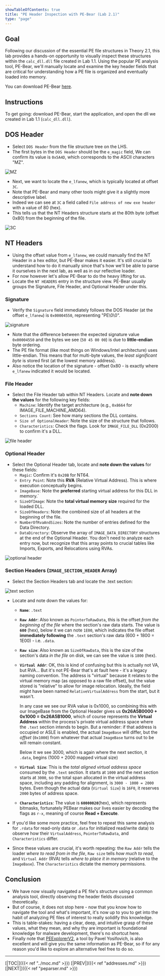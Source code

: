 ```yaml
---
showTableOfContents: true
title: "PE Header Inspection with PE-Bear (Lab 2.1)"
type: "page"
---
```

## Goal

Following our discussion of the essential PE file structures in Theory 2.1, this lab provides a hands-on opportunity 
to visually inspect these structures within the `calc_dll.dll` file created in Lab 1.1. Using the popular PE analysis tool, 
PE-Bear, we'll manually locate and examine the key header fields that are critical for understanding how a PE file is 
organized and eventually loaded into memory.

You can download PE-Bear [here](https://github.com/hasherezade/pe-bear/releases/tag/v0.7.0.4).

## Instructions

To get going: download PE-Bear, start the application, and open the dll we created in Lab 1.1 (`calc_dll.dll`).

## DOS Header
- Select `DOS Header` from the file structure tree on the LHS. 
- The first bytes in the `DOS Header` should be the `e_magic` field, We can confirm its value is `0x5A4D`, which corresponds to the ASCII characters "MZ".

![MZ](../img/mz.png)

- Next, we want to locate the `e_lfanew`, which is typically located at offset `3C`.
- Note that PE-Bear and many other tools might give it a slightly more descriptive label.
- Indeed we can see at `3C` a field called  `File address of new exe header` with a value of 80 (hex).
- This tells us that the NT Headers structure starts at the $80$th byte (offset 0x80) from the beginning of the file.

![3C](../img/3c.png)

## NT Headers

- Using the offset value from `e_lfanew`, we could manually find the NT Header in a hex editor, but PE-Bear makes it easier. It's still crucial to understand how to do it manually since that's how we'll be able to parse it ourselves in the next lab, as well as in our reflective loader.
- For now however let's allow PE-Bear to do the heavy lifting for us. 
- Locate the `NT HEADERS` entry in the structure view. PE-Bear usually groups the Signature, File Header, and Optional Header under this.

### Signature
- Verify the `Signature` field immediately follows the DOS Header (at the offset `e_lfanew`) is `0x00004550`, representing "PE\0\0".

![signature](../img/pe.png)

-  Note that the difference between the expected signature value `0x00004550` and the bytes we see (`50 45 00 00`) is due to **little-endian** byte ordering.
- The PE file format (like most things on Windows/Intel architecture) uses little-endian. This means that for multi-byte values, the _least significant byte_ is stored first (at the lowest memory address).
- Also notice the location of the signature - offset 0x80 - is exactly where `e_lfanew` indicated it would be located. 


### File Header
- Select the File Header tab within NT Headers. Locate and **note down the values** for the following key fields:
    - `Machine`: Identify the target architecture (e.g., `0x8664` for IMAGE_FILE_MACHINE_AMD64).
    - `Sections Count`: See how many sections the DLL contains.
    - `Size of OptionalHeader`: Note the size of the structure that follows.
    - `Characteristics`: Check the flags. Look for `IMAGE_FILE_DLL` (0x2000) to confirm it's a DLL.

![file header](../img/fileh.png)


### Optional Header
- Select the Optional Header tab, locate and **note down the values** for these fields:
  - `Magic`: Confirm it's `0x20B` for NT64.
  - `Entry Point`: Note this **RVA** (Relative Virtual Address). This is where execution conceptually begins.
  - `ImageBase`: Note the **preferred** starting virtual address for this DLL in memory.`
  - `SizeOfImage`: Note the **total virtual memory size** required for the loaded DLL.
  - `SizeOfHeaders`: Note the combined size of all headers at the beginning of the file.
  - `NumberOfRvaAndSizes`: Note the number of entries defined for the Data Directory.
  - `DataDirectory`: Observe the array of `IMAGE_DATA_DIRECTORY` structures at the end of the Optional Header. You don't need to analyze each entry now, but recognize that this array points to crucial tables like Imports, Exports, and Relocations using RVAs.

![optional header](../img/optheader.png)


### Section Headers (`IMAGE_SECTION_HEADER` Array)
- Select the Section Headers tab and locate the .text section:

![text section](../img/text.png)

- Locate and note down the values for:
  - **`Name`**: `.text`
  - **`Raw Addr`**:  Also known as `PointerToRawData`, this is the offset _from the beginning of the file_ where the section's raw data starts. The value is **`600`** (hex), below it we can note `1E00`, which indicates the file offset **immediately following** the `.text` section's raw data (600 + 1800 = 1E00) - i.e. `.data`.
  - **`Raw size`**: Also known as `SizeOfRawData`,  this is the size of the section's data _in the file_ on disk, we can see the value is `1800` (hex).
  - **`Virtual Addr`**: OK, this is kind of confusing but this is actually not VA, but RVA... But it's not PE-Bear that's at fault here - it's a legacy naming convention. The address is "virtual" because it relates to the virtual memory map (as opposed to a raw file offset), but the value stored is "relative" to allow for image relocation. Ideally, the field might have been named `RelativeVirtualAddress` from the start, but it wasn't.

    In any case we see our RVA value is 0x1000, so combining this with our ImageBase from the Optional Header gives us **0x26A5B0000 + 0x1000 = 0x26A5B1000**, which of course represents the **Virtual Address** within the process's private virtual address space where the `.text` section intends to begin. But a reminder: if that address is occupied or ASLE is enabled,  the actual `ImageBase` will differ, but the _offset_ (`0x1000`) from whatever that actual `ImageBase` turns out to be will remain constant.

    Below it we see 3000, which is again where the next section, it `.data`, begins (1000 + 2000 mapped virtual size)
  - **`Virtual Size`**: This is the _total aligned virtual address space_ consumed by the `.text` section. It starts at `1000` and the next section starts at `3000`, so the total span allocated in the virtual address space, including any padding for alignment, is `3000 - 1000 = 2000` bytes. Even though the actual data (`Virtual Size`) is `16F0`, it reserves `2000` bytes of address space.
  - **`Characteristics`**: The value is **`60000020`**(hex), which represents bitmasks, fortunately PEBear makes our lives easier by decoding the flags as `r-x`, meaning of course **Read + Execute**.

- If you'd like some more practice, feel free to repeat this same analysis for `.rdata` for read-only data or `.data` for initialized read/write data) to observe how their `VirtualAddress`, `PointerToRawData`, and `Characteristics` differ.
- Since these values are crucial, it's worth repeating: the `Raw Addr` tells the loader _where to read from in the file_, `Raw size` tells _how much to read_, and `Virtual Addr` (RVA) tells _where to place it in memory_ (relative to the `ImageBase`). The `Characteristics` dictate the memory permissions.

## Conclusion
- We have now visually navigated a PE file's structure using a common analysis tool, directly observing the header fields discussed theoretically.
- But of course, it does not stop here - now that you know how to navigate the tool and what's important, it's now up to you to get into the habit of analyzing PE files of interest to really solidify this knowledge.
- This is table-stakes: having a clear, deep, and intuitive grasp of these values, what they mean, and why thy are important is foundational knowledge for malware development, there's no shortcut here.
- Finally note that [PEExplorerV2](https://github.com/zodiacon/AllTools), a tool by Pavel Yosifovich, is also excellent and will give you the same information as PE-Bear, so if for any reason you'd like to explore an alternative feel free to do so.

---
[|TOC|]({{< ref "../moc.md" >}})
[|PREV|]({{< ref "addresses.md" >}})
[|NEXT|]({{< ref "peparser.md" >}})